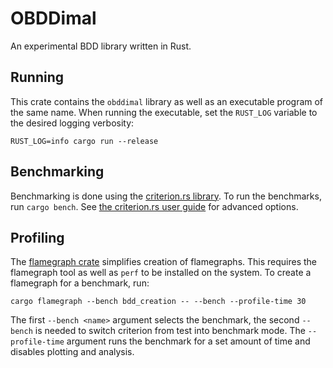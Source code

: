 # OBDDimal

An experimental BDD library written in Rust.

## Running
This crate contains the `obddimal` library as well as an executable program of
the same name.
When running the executable, set the `RUST_LOG` variable to the desired logging
verbosity:
```console
RUST_LOG=info cargo run --release
```

## Benchmarking
Benchmarking is done using the [criterion.rs library](https://github.com/bheisler/criterion.rs).
To run the benchmarks, run `cargo bench`.
See [the criterion.rs user guide](https://bheisler.github.io/criterion.rs/book/criterion_rs.html)
for advanced options.

## Profiling
The [flamegraph crate](https://github.com/flamegraph-rs/flamegraph) simplifies
creation of flamegraphs.
This requires the flamegraph tool as well as `perf` to be installed on the
system.
To create a flamegraph for a benchmark, run:
```console
cargo flamegraph --bench bdd_creation -- --bench --profile-time 30
```
The first `--bench <name>` argument selects the benchmark, the second `--bench`
is needed to switch criterion from test into benchmark mode.
The `--profile-time` argument runs the benchmark for a set amount of time and
disables plotting and analysis.
